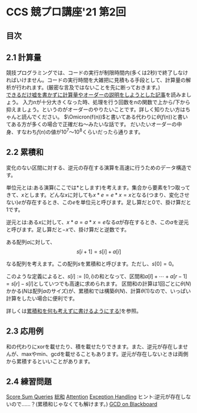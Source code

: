 <!-- omit in toc -->
# CCS 競プロ講座'21 第2回
<!-- omit in toc -->

## 目次

## 2.1 計算量
競技プログラミングでは、コードの実行が制限時間内(多くは2秒)で終了しなければいけません。コードの実行時間を大雑把に見積もる手段として、計算量の解析が行われます。(厳密な言及ではないことを先に断っておきます。)  
[できるだけ嘘を書かずに計算量やオーダーの説明をしようとした記事](https://rsk0315.hatenablog.com/entry/2021/10/13/235627#fn-f262e163)を読みましょう。
入力$n$が十分大きくなった時、処理を行う回数を$n$の関数で上から/下から抑えましょう。というのがオーダーのやりたいことです。詳しく知りたい方はちゃんと読んでください。
$\Omicron(f(n))$と書いてある代わりに$\theta(f(n))$と書いてある方が多くの場合で正確だね～みたいな話です。
だいたいオーダーの中身、すなわち$f(n)$の値が$10^7～10^8$くらいだったら通ります。

## 2.2 累積和
変化のない区間に対する、逆元の存在する演算を高速に行うためのデータ構造です。

単位元とは:ある演算(ここでは\*とします)を考えます。集合から要素を1つ取ってきて、$x$とします。どんな$x$に対しても$x*e=e*x=x$となる(つまり、変化させない)$e$が存在するとき、この$e$を単位元と呼びます。足し算だと0で、掛け算だと1です。

逆元とは:ある$x$に対して、$x*a=a*x=e$なる$a$が存在するとき、この$a$を逆元と呼びます。足し算だと$-x$で、掛け算だと逆数です。

ある配列$a$に対して、
$$ s[i+1]=s[i]+a[i] $$

なる配列を考えます。この配列$s$を累積和と呼びます。ただし、$s[0]=0$。

このような定義によると、$s[i]:=[0,i)$の和となって、区間和$a[l] + \cdots + a[r-1]=s[r]-s[l]$としていつでも高速に求められます。
区間和の計算は1回ごとに$\theta(N)$かかる($N$は配列$a$のサイズ)が、累積和では構築$\theta(N)$、計算$\theta(1)$なので、いっぱい計算をしたい場合に便利です。

詳しくは[累積和を何も考えずに書けるようにする!](https://qiita.com/drken/items/56a6b68edef8fc605821)を参照。

## 2.3 応用例
和の代わりにxorを載せたり、積を載せたりできます。また、逆元が存在しませんが、maxやmin、gcdを載せることもあります。逆元が存在しないときは両側から累積するといいことがあります。
## 2.4 練習問題
[Score Sum Queries](https://atcoder.jp/contests/typical90/tasks/typical90_j)
[総和](https://atcoder.jp/contests/abc037/tasks/abc037_c)
[Attention](https://atcoder.jp/contests/abc098/tasks/arc098_a)
[Exception Handling](https://atcoder.jp/contests/abc134/tasks/abc134_c)
ヒント:逆元が存在しないので……？(累積和じゃなくても解けます。)
[GCD on Blackboard](https://atcoder.jp/contests/abc125/tasks/abc125_c)

